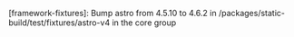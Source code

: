 ---
---

[framework-fixtures]: Bump astro from 4.5.10 to 4.6.2 in /packages/static-build/test/fixtures/astro-v4 in the core group
